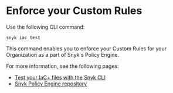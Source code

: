 # Enforce your Custom Rules

Use the following CLI command:

```
snyk iac test
```

This command enables you to enforce your Custom Rules for your Organization as a part of Snyk's Policy Engine.

For more information, see the following pages:

* [Test your IaC+ files with the Snyk CLI](../snyk-cli-for-infrastructure-as-code/test-your-iac-files-with-the-snyk-cli.md)
* [Snyk Policy Engine repository](https://github.com/snyk/policy-engine)
